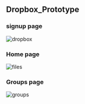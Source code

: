
## Dropbox_Prototype

### signup page
![dropbox](https://user-images.githubusercontent.com/22604867/36648559-e8907424-1a49-11e8-9ec5-59b8e79dbda9.jpg)

### Home page

![files](https://user-images.githubusercontent.com/22604867/36648628-a7a5ef42-1a4a-11e8-8ea0-3b5609a4ca3c.jpg)

### Groups page

![groups](https://user-images.githubusercontent.com/22604867/36648650-ed083126-1a4a-11e8-9a3d-479181b8f3ca.jpg)


